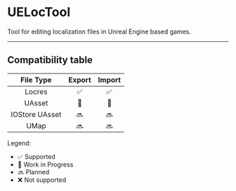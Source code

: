 # UELocTool
Tool for editing localization files in Unreal Engine based games.

-----------------------------------------------------------------

## Compatibility table

| File Type      | Export | Import |
|:--------------:|:------:|:------:|
| Locres         | ✅     | ✅    |
| UAsset         | 🚧     | 🚧    |
| IOStore UAsset | 🔜     | 🔜    |
| UMap           | 🔜     | 🔜    |

Legend:
- ✅ Supported
- 🚧 Work in Progress
- 🔜 Planned
- ❌ Not supported

